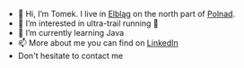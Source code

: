 - 👋 Hi, I’m Tomek. I live in [Elbląg](http://https://en.wikipedia.org/wiki/Elbl%c4%85g) on the north part of [Polnad](https://en.wikipedia.org/wiki/Poland). 
- 👀 I’m interested in ultra-trail running 🏃
- 🌱 I’m currently learning Java
- 📫 More about me you can find on [LinkedIn](https://www.linkedin.com/in/tomek-jaworski-158494226/) 
- Don't hesitate to contact me 

<!---
tomek-jaworski-elb/tomek-jaworski-elb is a ✨ special ✨ repository because its `README.md` (this file) appears on your GitHub profile.
You can click the Preview link to take a look at your changes.
--->
